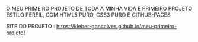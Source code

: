 O MEU PRIMEIRO PROJETO DE TODA A MINHA VIDA E PRIMEIRO PROJETO ESTILO PERFIL, COM HTML5 PURO, CSS3 PURO E GITHUB-PAGES

SITE DO PROJETO : https://kleber-goncalves.github.io/meu-primeiro-projeto/
